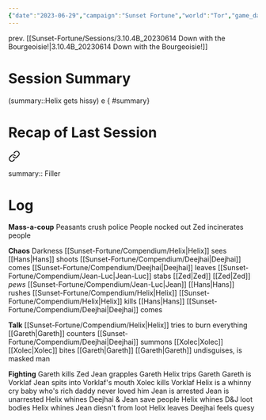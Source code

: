 ```yaml
---
{"date":"2023-06-29","campaign":"Sunset Fortune","world":"Tor","game_date":null,"type":"session","location":"Saltmarsh","characters":["Jean-Luc","Xhang","Deejhai","Zed"],"tags":["session","sf"],"icon":"FasFileLines","dg-publish":true,"permalink":"/sunset-fortune/sessions/3-10-05-20230629-fan-hits-the-narr-ouch/","dgPassFrontmatter":true,"created":"2024-01-27T12:49:29.372+10:30","updated":"2024-08-27T23:18:07.366+09:30"}
---
```


prev. [[Sunset-Fortune/Sessions/3.10.4B_20230614 Down with the Bourgeoisie!\|3.10.4B_20230614 Down with the Bourgeoisie!]]
# Session Summary
(summary::Helix gets hissy)
e
{ #summary}

# Recap of Last Session

<div class="transclusion internal-embed is-loaded"><a class="markdown-embed-link" href="/sunset-fortune/sessions/3-10-4-b-20230614-down-with-the-bourgeoisie/#summary" aria-label="Open link"><svg xmlns="http://www.w3.org/2000/svg" width="24" height="24" viewBox="0 0 24 24" fill="none" stroke="currentColor" stroke-width="2" stroke-linecap="round" stroke-linejoin="round" class="svg-icon lucide-link"><path d="M10 13a5 5 0 0 0 7.54.54l3-3a5 5 0 0 0-7.07-7.07l-1.72 1.71"></path><path d="M14 11a5 5 0 0 0-7.54-.54l-3 3a5 5 0 0 0 7.07 7.07l1.71-1.71"></path></svg></a><div class="markdown-embed">



summary:: Filler


</div></div>

# Log
**Mass-a-coup**
Peasants crush police
People nocked out
Zed incinerates people

**Chaos**
Darkness
[[Sunset-Fortune/Compendium/Helix\|Helix]] sees
[[Hans\|Hans]] shoots
[[Sunset-Fortune/Compendium/Deejhai\|Deejhai]] comes
[[Sunset-Fortune/Compendium/Deejhai\|Deejhai]] leaves
[[Sunset-Fortune/Compendium/Jean-Luc\|Jean-Luc]] stabs [[Zed\|Zed]]
[[Zed\|Zed]] *pews* [[Sunset-Fortune/Compendium/Jean-Luc\|Jean]]
[[Hans\|Hans]] rushes [[Sunset-Fortune/Compendium/Helix\|Helix]]
[[Sunset-Fortune/Compendium/Helix\|Helix]] kills [[Hans\|Hans]]
[[Sunset-Fortune/Compendium/Deejhai\|Deejhai]] comes

**Talk**
[[Sunset-Fortune/Compendium/Helix\|Helix]] tries to burn everything
[[Gareth\|Gareth]] counters
[[Sunset-Fortune/Compendium/Deejhai\|Deejhai]] summons [[Xolec\|Xolec]]
[[Xolec\|Xolec]] bites [[Gareth\|Gareth]]
[[Gareth\|Gareth]] undisguises, is masked man

**Fighting**
Gareth kills Zed
Jean grapples Gareth
Helix trips Gareth
Gareth is Vorklaf
Jean spits into Vorklaf's mouth
Xolec kills Vorklaf
Helix is a whinny cry baby who's rich daddy never loved him
Jean is arrested
Jean is unarrested
Helix whines
Deejhai & Jean save people
Helix whines
D&J loot bodies
Helix whines
Jean diesn't from loot
Helix leaves
Deejhai feels quesy